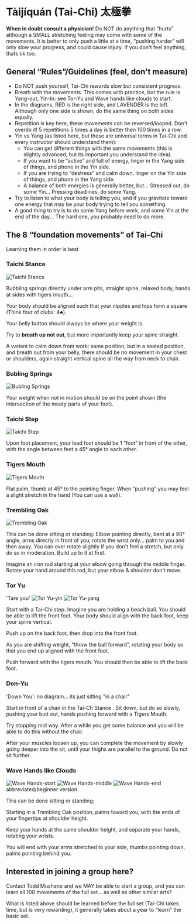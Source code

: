 # Tàijíquán (Tai-Chi) 太極拳

**When in doubt consult a physician!**  Do NOT do anything that “hurts” although a SMALL stretching feeling may come with some of the movements.
It is better to only push a little at a time, “pushing harder” will only slow your progress, and could cause injury. If you don't feel anything, thats ok too.

## General “Rules”/Guidelines (feel, don't measure)

*	Do NOT push yourself, Tai-Chi rewards slow but consistent progress.
*	Breath with the movements. This comes with practice, but the rule is Yang-out, Yin-In: see Tor-Yu and Wave hands like clouds to start.
*	In the diagrams, RED is the right side, and LAVENDER is the left. Although only one side is shown, do the same thing on both sides equally.
*	Repetition is key here, these movements can be reversed/looped. Don't overdo it! 5 repetitions 5 times a day is better then 100 times in a row.
*	Yin vs Yang (as listed here, but these are universal terms in Tai-Chi and every instructor should understand them):
    * You can get different things with the same movements (this is slightly advanced, but its important you understand the idea).
    * If you want to be “active” and full of energy,	linger in the Yang side of things,	and phone in the Yin side.
    * If you are trying to “destress” and calm down,	linger on the Yin side of things,	and phone in the Yang side.
    * A balance of both energies is generally better, but... Stressed out, do some Yin... Pressing deadlines, do some Yang.
*	Try to listen to what your body is telling you, and if you gravitate toward one energy that may be your body trying to tell you something.
*	A good thing to try is to do some Yang before work, and some Yin at the end of the day... The hard one, you probably need to do more.

## The 8 “foundation movements” of Tai-Chi
Learning them in order is best

###  Taichi Stance
![Taichi Stance](taichi.svg)

Bubbling springs directly under arm pits, straight spine, relaxed body, hands at sides with tigers mouth...

Your body should be aligned such that your nipples and hips form a square (Think four of clubs: 4♣).

Your belly button should always be where your weight is.

Try to **breath up not out**, but more importantly keep your spine straight.

A variant to calm down from work: same position, but in a seated position, and breath out from your belly, there should be no movement in your chest or shoulders, again straight vertical spine all the way from neck to chair.

### Bubling Springs
![Bubling Springs](bubling-springs.svg)

Your weight when not in motion should be on the point shown (the intersection of the meaty parts of your foot).

### Taichi Step
![Taichi Step](taichi-step.svg)

Upon foot placement, your lead foot should be 1 “foot” in front of the other, with the angle between feet a 45° angle to each other.

### Tigers Mouth
![Tigers Mouth](tigers-mouth.svg)

Flat palm, thumb at 45° to the pointing finger. When “pushing” you may feel a slight stretch in the hand (You can use a wall).

### Trembling Oak
![Trembling Oak](trembling-oak.svg)

This can be done sitting or standing: Elbow pointing directly, bent at a 90° angle, arms directly in front of you, rotate the wrist only... palm to you and then away. You can over rotate slightly if you don't feel a stretch, but only do so in moderation. Build up to it at first.

Imagine an iron rod starting at your elbow going through the middle finger. Rotate your hand around this rod, but your elbow & shoulder don't move.

### Tor Yu
'Tare you'
![Tor Yu-yin](tor-yu-yin.svg)
![Tor Yu-yang](tor-yu-yang.svg)

Start with a Tai-Chi step. Imagine you are holding a beach ball. You should be able to lift the front foot. Your body should align with the back foot, keep your spine vertical.

Push up on the back foot, then drop into the front foot.

As you are shifting weight, “throw the ball forward”, rotating your body so that you end up aligned with the front foot.

Push forward with the tigers mouth. You should then be able to lift the back foot.

### Don-Yu
'Down You': no diagram... its just sitting "in a chair"

Start in front of a chair in the Tai-Ch Stance . Sit down, but do so slowly, pushing your butt out, hands pushing forward with a Tigers Mouth.

Try stopping mid way. After a while you get some balance and you will be able to do this without the chair.

After your muscles loosen up, you can complete the movement by slowly going deeper into the sit, until your thighs are parallel to the ground. Do not sit further.

### Wave Hands like Clouds
![Wave Hands-start](wave-hands-start.svg)
![Wave Hands-middle](wave-hands-middle.svg)
![Wave Hands-end](wave-hands-end.svg)
abbreviated/beginner version

This can be done sitting or standing:

Starting in a Trembling Oak position, palms toward you, with the ends of your fingertips at shoulder height.

Keep your hands at the same shoulder height, and separate your hands, rotating your wrists.

You will end with your arms stretched to your side, thumbs pointing down, palms pointing behind you.

## Interested in joining a group here?

Contact Todd Musheno and we MAY be able to start a group, and you can learn all 108 movements of the full set... as well as other similar arts?

What is listed above should be learned before the full set (Tai-Chi takes time, but is very rewarding), it generally takes about a year to “learn” the basic set.

